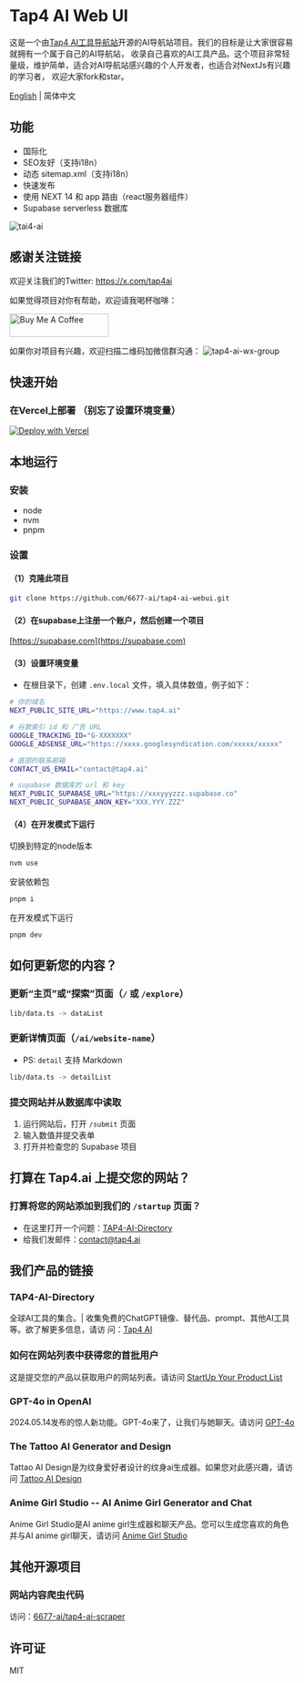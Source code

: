 # Tap4 AI Web UI

这是一个由[Tap4 AI工具导航站](https://tap4.ai)开源的AI导航站项目。我们的目标是让大家很容易就拥有一个属于自己的AI导航站，
收录自己喜欢的AI工具产品。这个项目非常轻量级，维护简单，适合对AI导航站感兴趣的个人开发者，也适合对NextJs有兴趣的学习者，
欢迎大家fork和star。

[English](https://github.com/6677-ai/tap4-ai-webui/blob/main/README.md) | 简体中文

## 功能

- 国际化
- SEO友好（支持i18n）
- 动态 sitemap.xml（支持i18n）
- 快速发布
- 使用 NEXT 14 和 app 路由（react服务器组件）
- Supabase serverless 数据库

![tai4-ai](./public/images/tap4ai.zh-CN.png)

## 感谢关注链接

欢迎关注我们的Twitter: https://x.com/tap4ai

如果觉得项目对你有帮助，欢迎请我喝杯咖啡：

<a href="https://www.buymeacoffee.com/tap4ai0o" target="_blank"><img src="https://cdn.buymeacoffee.com/buttons/default-orange.png" alt="Buy Me A Coffee" height="41" width="174"></a>

如果你对项目有兴趣，欢迎扫描二维码加微信群沟通： ![tap4-ai-wx-group](./public/images/640.jpg)

## 快速开始

### 在Vercel上部署 **（别忘了设置环境变量）**

[![Deploy with Vercel](https://vercel.com/button)](https://vercel.com/new/clone?repository-url=https%3A%2F%2Fgithub.com%2F6677-ai%2Ftap4-ai-webui.git&env=NEXT_PUBLIC_SITE_URL,GOOGLE_TRACKING_ID,GOOGLE_ADSENSE_URL,CONTACT_US_EMAIL,NEXT_PUBLIC_SUPABASE_URL,NEXT_PUBLIC_SUPABASE_ANON_KEY&project-name=tap4-ai)

## 本地运行

### 安装

- node
- nvm
- pnpm

### 设置

#### （1）克隆此项目

```sh
git clone https://github.com/6677-ai/tap4-ai-webui.git
```

#### （2）在supabase上注册一个账户，然后创建一个项目

[https://supabase.com](https://supabase.com)

#### （3）设置环境变量

- 在根目录下，创建 `.env.local` 文件，填入具体数值，例子如下：

```sh
# 你的域名
NEXT_PUBLIC_SITE_URL="https://www.tap4.ai"

# 谷歌索引 id 和 广告 URL
GOOGLE_TRACKING_ID="G-XXXXXXX"
GOOGLE_ADSENSE_URL="https://xxxx.googlesyndication.com/xxxxx/xxxxx"

# 底部的联系邮箱
CONTACT_US_EMAIL="contact@tap4.ai"

# supabase 数据库的 url 和 key
NEXT_PUBLIC_SUPABASE_URL="https://xxxyyyzzz.supabase.co"
NEXT_PUBLIC_SUPABASE_ANON_KEY="XXX.YYY.ZZZ"
```

#### （4）在开发模式下运行

切换到特定的node版本

```sh
nvm use
```

安装依赖包

```sh
pnpm i
```

在开发模式下运行

```sh
pnpm dev
```

## 如何更新您的内容？

### 更新“主页”或“探索”页面（`/` 或 `/explore`）

```sh
lib/data.ts -> dataList
```

### 更新详情页面（`/ai/website-name`）

- PS: `detail` 支持 Markdown

```sh
lib/data.ts -> detailList
```

### 提交网站并从数据库中读取

1. 运行网站后，打开 `/submit` 页面
2. 输入数值并提交表单
3. 打开并检查您的 Supabase 项目

## 打算在 Tap4.ai 上提交您的网站？

### 打算将您的网站添加到我们的 `/startup` 页面？

- 在这里打开一个问题：[TAP4-AI-Directory](https://github.com/6677-ai/TAP4-AI-Directory/issues)
- 给我们发邮件：[contact@tap4.ai](mailto:contact@tap4.ai)

## 我们产品的链接

### TAP4-AI-Directory

全球AI工具的集合。| 收集免费的ChatGPT镜像、替代品、prompt、其他AI工具等。欲了解更多信息，请访
问：[Tap4 AI](https://tap4.ai)

### 如何在网站列表中获得您的首批用户

这是提交您的产品以获取用户的网站列表。请访问
[StartUp Your Product List](https://github.com/6677-ai/TAP4-AI-Directory/blob/main/Startup-Your-Product-List.md)

### GPT-4o in OpenAI

2024.05.14发布的惊人新功能。GPT-4o来了，让我们与她聊天。请访问 [GPT-4o](https://openai.com/index/hello-gpt-4o/)

### The Tattoo AI Generator and Design

Tattao AI Design是为纹身爱好者设计的纹身ai生成器。如果您对此感兴趣，请访问 [Tattoo AI Design](https://tattooai.design)

### Anime Girl Studio -- AI Anime Girl Generator and Chat

Anime Girl Studio是AI anime girl生成器和聊天产品。您可以生成您喜欢的角色并与AI anime girl聊天，请访问
[Anime Girl Studio](https://animegirl.studio)

## 其他开源项目

### 网站内容爬虫代码

访问：[6677-ai/tap4-ai-scraper](https://github.com/6677-ai/tap4-ai-scraper)

## 许可证

MIT
